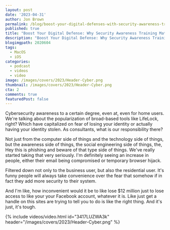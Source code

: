 ```yaml
---
layout: post
date: '2023-04-31'
author: Jon Brown
permalink: /blog/boost-your-digital-defenses-with-security-awareness-training/
published: true
title: "Boost Your Digital Defense: Why Security Awareness Training Matters in the Modern Age!"
description: "Boost Your Digital Defense: Why Security Awareness Training Matters in the Modern Age!"
blogimgpath: 2020604
tags:
  - MacOS
  - iOS
categories:
  - podcast
  - videos
  - video
image: /images/covers/2023/Header-Cyber.png
thumbnail: /images/covers/2023/Header-Cyber.png
cta: 2
comments: true
featuredPost: false
---
```

Cybersecurity awareness to a certain degree, even at, even for home users.  We're talking about the popularization of broad-based tools like LifeLock, right? Which have capitalized on fear of losing your identity or actually having your identity stolen. As consultants, what is our  responsibility there?

Not just from the computer side of things and the technology side of things, but the awareness side of things, the social engineering side of things, the, Hey  this is phishing and beware of that type side of things. We've really started taking that very seriously.  I'm definitely seeing an increase in people, either their email being compromised or temporary browser hijack.

Filtered down not only to the business user, but also the residential user. It's funny  people will always take convenience over the fear that somehow if in fact they add more security to their system. 

And I'm like, how inconvenient would it be to like lose $12 million   just to lose access to like  your  your Facebook account, whatever it is. Like just get a handle on this sites are trying to tell you to do is like the right thing. And it's just, it's tough.

{% include videos/video.html id="3417LUZWA3k" header="/images/covers/2023/Header-Cyber.png" %}